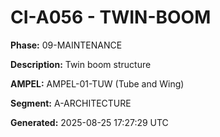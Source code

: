 # CI-A056 - TWIN-BOOM

**Phase:** 09-MAINTENANCE

**Description:** Twin boom structure

**AMPEL:** AMPEL-01-TUW (Tube and Wing)

**Segment:** A-ARCHITECTURE

**Generated:** 2025-08-25 17:27:29 UTC
